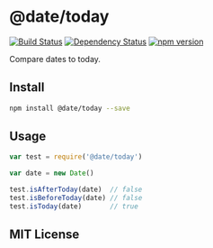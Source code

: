 # @date/today
[![Build Status](https://travis-ci.org/elidoran/node-date-today.svg?branch=master)](https://travis-ci.org/elidoran/node-date-today)
[![Dependency Status](https://gemnasium.com/elidoran/node-date-today.png)](https://gemnasium.com/elidoran/node-date-today)
[![npm version](https://badge.fury.io/js/%40date%2Ftoday.svg)](http://badge.fury.io/js/%40date%2Ftoday)

Compare dates to today.

## Install

```sh
npm install @date/today --save
```

## Usage


```javascript
var test = require('@date/today')

var date = new Date()

test.isAfterToday(date)  // false
test.isBeforeToday(date) // false
test.isToday(date)       // true
```

## MIT License

